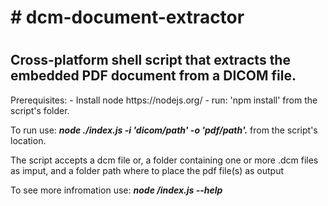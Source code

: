<h1># dcm-document-extractor<h1>
<h2>Cross-platform shell script that extracts the embedded PDF document from a DICOM file.</h2>
<p>Prerequisites:
 - Install node https://nodejs.org/
 - run: 'npm install' from the script's folder.<p>
<p>To run use: <i><b> node ./index.js -i 'dicom/path' -o 'pdf/path'.</b></i> from the script's location.<br>
<p>The script accepts a dcm file or, a folder containing one or more .dcm files as imput, and a folder path where to place the pdf file(s) as output</p>
To see more infromation use: <i><b> node /index.js --help</b></i></p>